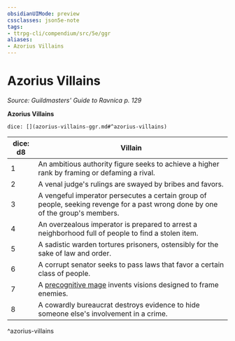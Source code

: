```yaml
---
obsidianUIMode: preview
cssclasses: json5e-note
tags:
- ttrpg-cli/compendium/src/5e/ggr
aliases:
- Azorius Villains
---
```

# Azorius Villains
*Source: Guildmasters' Guide to Ravnica p. 129* 

**Azorius Villains**

`dice: [](azorius-villains-ggr.md#^azorius-villains)`

| dice: d8 | Villain |
|----------|---------|
| 1 | An ambitious authority figure seeks to achieve a higher rank by framing or defaming a rival. |
| 2 | A venal judge's rulings are swayed by bribes and favors. |
| 3 | A vengeful imperator persecutes a certain group of people, seeking revenge for a past wrong done by one of the group's members. |
| 4 | An overzealous imperator is prepared to arrest a neighborhood full of people to find a stolen item. |
| 5 | A sadistic warden tortures prisoners, ostensibly for the sake of law and order. |
| 6 | A corrupt senator seeks to pass laws that favor a certain class of people. |
| 7 | A [precognitive mage](Інструменти%20ДМ/CLI/bestiary/humanoid/precognitive-mage-ggr.md) invents visions designed to frame enemies. |
| 8 | A cowardly bureaucrat destroys evidence to hide someone else's involvement in a crime. |
^azorius-villains